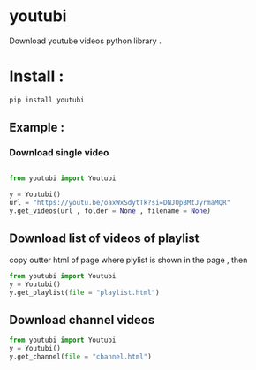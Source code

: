 # youtubi

Download youtube videos python library .

# Install  : 
```bash
pip install youtubi
```

## Example : 
### Download single video
```python 

from youtubi import Youtubi

y = Youtubi()
url = "https://youtu.be/oaxWxSdytTk?si=DNJOpBMtJyrmaMQR"
y.get_videos(url , folder = None , filename = None)

```
## Download list of videos of playlist 
copy outter html of page where plylist is shown in the page , then 
```python 
from youtubi import Youtubi 
y = Youtubi()
y.get_playlist(file = "playlist.html")

```

## Download channel videos

```python 
from youtubi import Youtubi
y = Youtubi()
y.get_channel(file = "channel.html")

```
